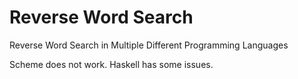 # Reverse Word Search
Reverse Word Search in Multiple Different Programming Languages

Scheme does not work.
Haskell has some issues.
